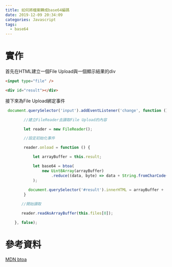 ```yaml
---
title: 如何將檔案轉成base64編碼
date: 2019-12-09 20:34:09
categories: Javascript
tags:
  - base64
---
```

# 實作
首先在HTML建立一個File Upload與一個顯示結果的div

```html
<input type="file" />

<div id="result"></div>
```

<!--more-->

接下來為File Upload綁定事件

```javascript
 document.querySelector('input').addEventListener('change', function () {

        //建立FileReader去讀取File Upload的內容

        let reader = new FileReader();

        //設定初始化事件

        reader.onload = function () {

            let arrayBuffer = this.result;

            let base64 = btoa(
                new Uint8Array(arrayBuffer)
                    .reduce((data, byte) => data + String.fromCharCode(byte), '')
            );
        
          document.querySelector('#result').innerHTML = arrayBuffer + '  ' + arrayBuffer.byteLength;    
        }

       //開始讀取

       reader.readAsArrayBuffer(this.files[0]);

    }, false);
```

# 參考資料
[MDN btoa](https://developer.mozilla.org/en-US/docs/Web/API/WindowOrWorkerGlobalScope/btoa)
